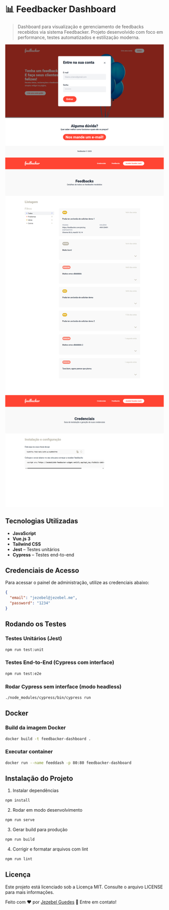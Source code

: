 # 📊 Feedbacker Dashboard
> Dashboard para visualização e gerenciamento de feedbacks recebidos via sistema Feedbacker. Projeto desenvolvido com foco em performance, testes automatizados e estilização moderna.

![Sign in](public/img/tela-login.png)
![feedback](public/img/tela-feed.png)
![credential](public/img//tela-credencial.png)


## Tecnologias Utilizadas

- **JavaScript**
- **Vue.js 3**
- **Tailwind CSS**
- **Jest** – Testes unitários
- **Cypress** – Testes end-to-end

## Credenciais de Acesso

Para acessar o painel de administração, utilize as credenciais abaixo:
```json
{
  "email": "jezebel@jezebel.me",
  "password": "1234"
}
```

## Rodando os Testes

### Testes Unitários (Jest)
``` bash
npm run test:unit
```

### Testes End-to-End (Cypress com interface)
``` bash
npm run test:e2e
```

### Rodar Cypress sem interface (modo headless)
``` bash
./node_modules/cypress/bin/cypress run
```

## Docker

###  Build da imagem Docker
``` bash
docker build -t feedbacker-dashboard .
```

### Executar container
``` bash
docker run --name feeddash -p 80:80 feedbacker-dashboard
```

## Instalação do Projeto
1. Instalar dependências
``` bash
npm install
```
2. Rodar em modo desenvolvimento
``` bash
npm run serve
```
3. Gerar build para produção
``` bash
npm run build
```
4. Corrigir e formatar arquivos com lint
``` bash
npm run lint
```

## Licença

Este projeto está licenciado sob a Licença MIT. Consulte o arquivo LICENSE para mais informações.

Feito com ♥ por [Jezebel Guedes](https://www.linkedin.com/in/jezebel-guedes/) 👋 Entre em contato!